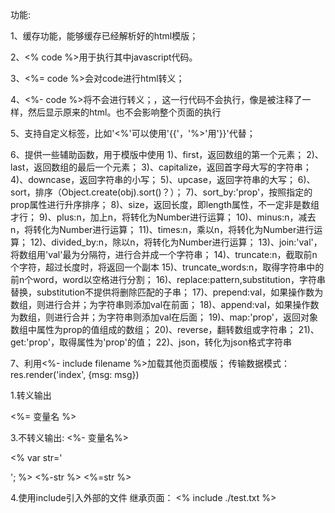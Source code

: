 功能:

1、缓存功能，能够缓存已经解析好的html模版；

2、<% code %>用于执行其中javascript代码。

3、<%= code %>会对code进行html转义； 

4、<%- code %>将不会进行转义；，这一行代码不会执行，像是被注释了一样，然后显示原来的html。也不会影响整个页面的执行

5、支持自定义标签，比如'<%'可以使用'{{'，'%>'用'}}'代替；

6、提供一些辅助函数，用于模版中使用 
     1)、first，返回数组的第一个元素； 
     2)、last，返回数组的最后一个元素； 
     3)、capitalize，返回首字母大写的字符串； 
     4)、downcase，返回字符串的小写； 
     5)、upcase，返回字符串的大写； 
     6)、sort，排序（Object.create(obj).sort()？）； 
     7)、sort_by:'prop'，按照指定的prop属性进行升序排序； 
     8)、size，返回长度，即length属性，不一定非是数组才行； 
     9)、plus:n，加上n，将转化为Number进行运算； 
     10)、minus:n，减去n，将转化为Number进行运算； 
     11)、times:n，乘以n，将转化为Number进行运算； 
    12)、divided_by:n，除以n，将转化为Number进行运算； 
    13)、join:'val'，将数组用'val'最为分隔符，进行合并成一个字符串； 
    14)、truncate:n，截取前n个字符，超过长度时，将返回一个副本 
    15)、truncate_words:n，取得字符串中的前n个word，word以空格进行分割； 
    16)、replace:pattern,substitution，字符串替换，substitution不提供将删除匹配的子串； 
    17)、prepend:val，如果操作数为数组，则进行合并；为字符串则添加val在前面； 
    18)、append:val，如果操作数为数组，则进行合并；为字符串则添加val在后面； 
    19)、map:'prop'，返回对象数组中属性为prop的值组成的数组； 
    20)、reverse，翻转数组或字符串； 
    21)、get:'prop'，取得属性为'prop'的值； 
    22)、json，转化为json格式字符串 

7、利用<%- include filename %>加载其他页面模版； 
传输数据模式：
res.render('index', {msg: msg}) 

1.转义输出

<%= 变量名 %>

3.不转义输出:
<%- 变量名%>

 <% var str='<div><div>'; %>
  <%-str %>
  <%=str %>

4.使用include引入外部的文件
继承页面：
  <% include ./test.txt %>

